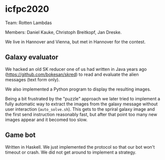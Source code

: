 # icfpc2020
  
Team: Rotten Lambdas  

Members: Daniel Kauke, Christoph Breitkopf, Jan Dreske.

We live in Hannover and Vienna, but met in Hannover for the contest.

## Galaxy evaluator

We hacked an old SK reducer one of us had written in Java years ago
(<https://github.com/bokesan/skred>)
to read and evaluate the alien messages (text form only).

We also implemented a Python program to display the resulting images.

Being a bit frustrated by the "puzzle" approach we later tried to
implement a fully automatic way to extract the images from the galaxy message
without user interaction (`auto_solve.sh`). This gets to the spriral
galaxy image and the first send instruction reasonably fast, but
after that point too many new images appear and it becomed too slow.

## Game bot

Written in Haskell. We just implemented the protocol so that
our bot won't timeout or crash. We did not get around to implement
a strategy.
